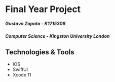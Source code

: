 # Final Year Project

##### Gustavo Zapata - K1715308  
##### Computer Science - Kingston University London  

## Technologies & Tools
 - iOS
 - SwiftUI
 - Xcode 11
